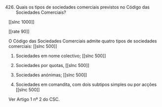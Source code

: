 426.  Quais  os  tipos  de  sociedades  comerciais  previstos  no  Código  das  Sociedades Comerciais?

[[slnc 1000]]

[[rate 90]]

O Código  das Sociedades Comerciais  admite  quatro  tipos de sociedades comerciais:
[[slnc 500]]

1)  Sociedades  em nome  colectivo;
[[slnc 500]]

2)  Sociedades  por quotas,
[[slnc 500]]

3)  Sociedades  anónimas;
[[slnc 500]]

4)  Sociedades  em  comandita,  com  dois  subtipos  simples  ou  por  acções
[[slnc 500]]

Ver Artigo 1 nº 2 do CSC.
